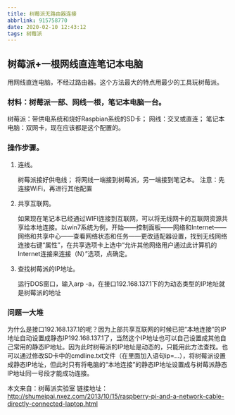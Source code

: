 ```yaml
---
title: 树莓派无路由器连接
abbrlink: 915758770
date: 2020-02-10 12:43:12
tags: 树莓派
---
```


## 树莓派+一根网线直连笔记本电脑

用网线直连电脑，不经过路由器。这个方法最大的特点用最少的工具玩树莓派。

### 材料：树莓派一部、网线一根，笔记本电脑一台。

树莓派：带供电系统和烧好Raspbian系统的SD卡；
网线：交叉或直连；
笔记本电脑：双网卡，现在应该都是这个配置的。
### 操作步骤。

1. 连线。

	树莓派接好供电线；
	将网线一端接到树莓派，另一端接到笔记本。
	注意：先连接WiFi，再进行其他配置

2. 共享互联网。

	如果现在笔记本已经通过WIFI连接到互联网，可以将无线网卡的互联网资源共享给本地连接。以win7系统为例，开始——控制面板——网络和Internet——网络和共享中心——查看网络状态和任务——更改适配器设置，找到无线网络连接右键“属性”，在共享选项卡上选中“允许其他网络用户通过此计算机的Internet连接来连接（N）”选项，点确定。

3. 查找树莓派的IP地址。

	运行DOS窗口，输入arp -a，在接口192.168.137.1下的为动态类型的IP地址就是树莓派的地址

### 问题一大堆

为什么是接口192.168.137.1的呢？因为上部共享互联网的时候已把“本地连接”的IP地址自动设置成静态IP192.168.137.1了，当然这个IP地址也可以自己设置成其他自己常用的静态IP地址。因为此时树莓派的IP地址是动态的，只能用此方法查找。也可以通过修改SD卡中的cmdline.txt文件（在里面加入语句ip=...），将树莓派设置成静态IP地址，但此时只有将电脑的“本地连接”的静态IP地址设置成与树莓派静态IP地址同一号段才能成功连接。

本文来自：树莓派实验室
链接地址：http://shumeipai.nxez.com/2013/10/15/raspberry-pi-and-a-network-cable-directly-connected-laptop.html
